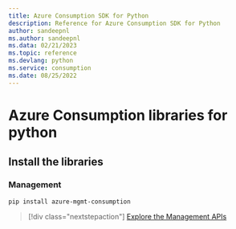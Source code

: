 ```yaml
---
title: Azure Consumption SDK for Python
description: Reference for Azure Consumption SDK for Python
author: sandeepnl
ms.author: sandeepnl
ms.data: 02/21/2023
ms.topic: reference
ms.devlang: python
ms.service: consumption
ms.date: 08/25/2022
---
```

# Azure Consumption libraries for python

## Install the libraries


### Management

```bash
pip install azure-mgmt-consumption
```
> [!div class="nextstepaction"]
> [Explore the Management APIs](/python/api/overview/azure/mgmt-consumption-readme)